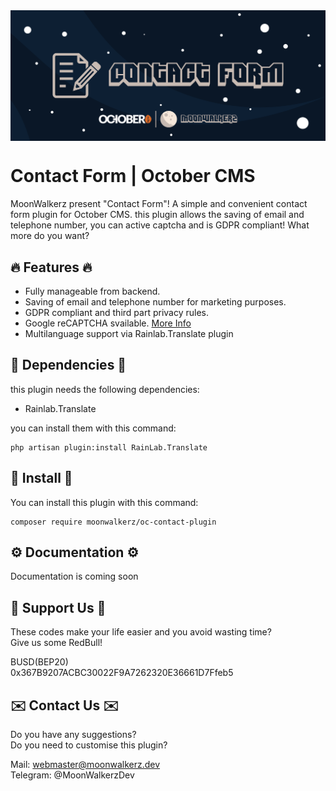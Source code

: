 <p align="center"> <img style="max-width: 100%; margin: 2rem auto; display: block;" src="cover_github.jpg"></p>

# Contact Form | October CMS

MoonWalkerz present "Contact Form"! A simple and convenient contact form  plugin for October CMS.
this plugin allows the saving of email and telephone number, you can active captcha and is GDPR compliant!
What more do you want?

## 🔥 Features 🔥

- Fully manageable from backend.
- Saving of email and telephone number for marketing purposes.
- GDPR compliant and third part privacy rules.
- Google reCAPTCHA svailable. [More Info](https://www.google.com/recaptcha/about/)
- Multilanguage support via Rainlab.Translate plugin

## 💊 Dependencies 💊

this plugin needs the following dependencies:
- Rainlab.Translate

you can install them with this command:
```
php artisan plugin:install RainLab.Translate
```

## 🚀 Install 🚀
You can install this plugin with this command:

```
composer require moonwalkerz/oc-contact-plugin
```

## ⚙️ Documentation ⚙️

Documentation is coming soon

## 🤑 Support Us 🤑

These codes make your life easier and you avoid wasting time?\
Give us some RedBull!

BUSD(BEP20)\
0x367B9207ACBC30022F9A7262320E36661D7Ffeb5

## ✉️ Contact Us ✉️ 

Do you have any suggestions?\
Do you need to customise this plugin?

Mail: webmaster@moonwalkerz.dev\
Telegram: @MoonWalkerzDev

